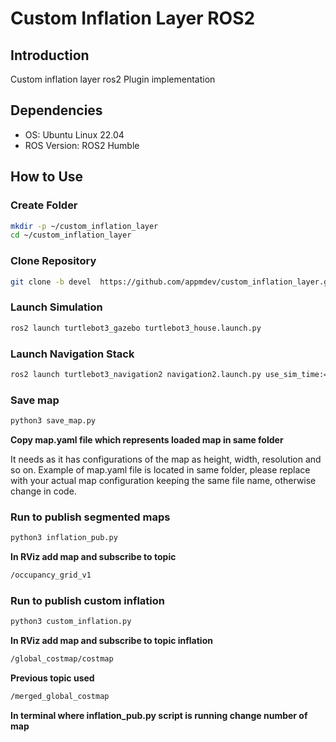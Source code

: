 # Custom Inflation Layer ROS2



## Introduction

Custom inflation layer ros2 Plugin implementation 

## Dependencies

- OS: Ubuntu Linux 22.04
- ROS Version: ROS2 Humble

## How to Use

### Create Folder

```bash
mkdir -p ~/custom_inflation_layer
cd ~/custom_inflation_layer
```

### Clone Repository

```bash
git clone -b devel  https://github.com/appmdev/custom_inflation_layer.gitcd ~/custom_inflation_layer/custom_inflation_layer
```

### Launch Simulation 

```bash
ros2 launch turtlebot3_gazebo turtlebot3_house.launch.py
```

### Launch Navigation Stack

```bash
ros2 launch turtlebot3_navigation2 navigation2.launch.py use_sim_time:=True map:=map.yaml
```

### Save map

```bash
python3 save_map.py
```


**Copy map.yaml file which represents loaded map in same folder**

It needs as it has configurations of the map  as height, width, resolution and so on. Example of map.yaml file is located in same folder, please replace with your actual map configuration keeping the same file name, otherwise change in code.

### Run to publish segmented maps

```bash
python3 inflation_pub.py
```

**In RViz add map and subscribe to topic**
```bash
/occupancy_grid_v1
```

### Run to publish custom inflation

```bash
python3 custom_inflation.py
```

**In RViz add map and subscribe to topic inflation**
```bash
/global_costmap/costmap
```
**Previous topic used**
```bash
/merged_global_costmap
```
**In terminal where inflation_pub.py script is running change number of map**

